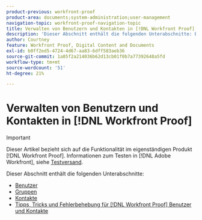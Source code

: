 ```yaml
---
product-previous: workfront-proof
product-area: documents;system-administration;user-management
navigation-topic: workfront-proof-navigation-topic
title: Verwalten von Benutzern und Kontakten in [!DNL Workfront Proof]
description: 'Dieser Abschnitt enthält die folgenden Unterabschnitte: BITTE BEARBEITEN.'
author: Courtney
feature: Workfront Proof, Digital Content and Documents
exl-id: b0ff2ed5-4724-4d67-aa83-6dff583aeb36
source-git-commit: 1a85f2a214036b62d13cb01f0b7a77392648a5fd
workflow-type: tm+mt
source-wordcount: '51'
ht-degree: 21%

---
```


# Verwalten von Benutzern und Kontakten in [!DNL Workfront Proof]

>[!IMPORTANT]
>
>Dieser Artikel bezieht sich auf die Funktionalität im eigenständigen Produkt [!DNL Workfront Proof]. Informationen zum Testen in [!DNL Adobe Workfront], siehe [Testversand](../../review-and-approve-work/proofing/proofing.md).

Dieser Abschnitt enthält die folgenden Unterabschnitte:

* [Benutzer](../../workfront-proof/wp-mnguserscontacts/users/users.md)
* [Gruppen](../../workfront-proof/wp-mnguserscontacts/groups/groups.md)
* [Kontakte](../../workfront-proof/wp-mnguserscontacts/contacts/contacts.md)
* [Tipps, Tricks und Fehlerbehebung für [!DNL Workfront Proof] Benutzer und Kontakte](../../workfront-proof/wp-mnguserscontacts/tips-tricks-and-troubleshooting/tips-tricks-troubleshooting-wfproof.md)
